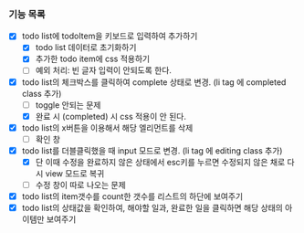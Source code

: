 ### 기능 목록
- [x] todo list에 todoItem을 키보드로 입력하여 추가하기
    - [x] todo list 데이터로 초기화하기
    - [x] 추가한 todo item에 css 적용하기
    - [ ] 예외 처리: 빈 글자 입력이 안되도록 한다.
- [x] todo list의 체크박스를 클릭하여 complete 상태로 변경. (li tag 에 completed class 추가)
    - [ ] toggle 안되는 문제
    - [x] 완료 시 (completed) 시 css 적용이 안 된다.
- [x] todo list의 x버튼을 이용해서 해당 엘리먼트를 삭제
    - [ ] 확인 창
- [x] todo list를 더블클릭했을 때 input 모드로 변경. (li tag 에 editing class 추가)
    - [x] 단 이때 수정을 완료하지 않은 상태에서 esc키를 누르면 수정되지 않은 채로 다시 view 모드로 복귀
    - [ ] 수정 창이 따로 나오는 문제
- [x] todo list의 item갯수를 count한 갯수를 리스트의 하단에 보여주기
- [x] todo list의 상태값을 확인하여, 해야할 일과, 완료한 일을 클릭하면 해당 상태의 아이템만 보여주기
